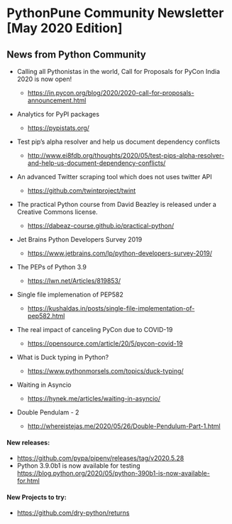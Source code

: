 # PythonPune Community Newsletter [May 2020 Edition]

## News from Python Community

+ Calling all Pythonistas in the world, Call for Proposals for PyCon India 2020 is now open! 
  - https://in.pycon.org/blog/2020/2020-call-for-proposals-announcement.html

+ Analytics for PyPI packages
  - https://pypistats.org/

+ Test pip’s alpha resolver and help us document dependency conflicts 
  - http://www.ei8fdb.org/thoughts/2020/05/test-pips-alpha-resolver-and-help-us-document-dependency-conflicts/

+ An advanced Twitter scraping tool which does not uses twitter API
  - https://github.com/twintproject/twint

+ The practical Python course from David Beazley is released under a Creative Commons license.
  - https://dabeaz-course.github.io/practical-python/

+ Jet Brains Python Developers Survey 2019
  - https://www.jetbrains.com/lp/python-developers-survey-2019/

+ The PEPs of Python 3.9
  - https://lwn.net/Articles/819853/

+ Single file implemenation of PEP582
  - https://kushaldas.in/posts/single-file-implementation-of-pep582.html

+ The real impact of canceling PyCon due to COVID-19
  - https://opensource.com/article/20/5/pycon-covid-19

+ What is Duck typing in Python?
  - https://www.pythonmorsels.com/topics/duck-typing/

+ Waiting in Asyncio
  - https://hynek.me/articles/waiting-in-asyncio/

+ Double Pendulam - 2
  - http://whereistejas.me/2020/05/26/Double-Pendulum-Part-1.html

#### New releases:
* https://github.com/pypa/pipenv/releases/tag/v2020.5.28
* Python 3.9.0b1 is now available for testing https://blog.python.org/2020/05/python-390b1-is-now-available-for.html

#### New Projects to try:
* https://github.com/dry-python/returns
